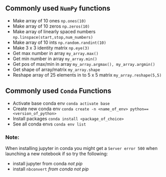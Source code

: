 ## Commonly used `NumPy` functions
- Make array of 10 ones `np.ones(10)`
- Make array of 10 zeros `np.zeros(10)`
- Make array of linearly spaced numbers `np.linspace(start,stop,num_numbers)`
- Make array of 10 ints `np.random.randint(10)`
- Make 3 x 3 identity matrix `np.eye(3)`
- Get max number in array `my_array.max()`
- Get min number in array `my_array.min()`
- Get pos of max/min in array `my_array.argmax(), my_array.argmin()`
- Get shape of array/matrix `my_array.shape`
- Reshape array of 25 elements in to 5 x 5 matrix `my_array.reshape(5,5)`
## Commonly used `Conda` Functions
- Activate base conda env `conda activate base`
- Create new conda env `conda create -n <name_of_env> python==<version_of_python>`
- Install packages `conda install <package_of_choice>`
- See all conda envs `conda env list`
### Note:
When installing jupyter in conda you might get a `Server error 500` when launching a new notebook if so try the following:
- install jupyter from conda *not pip*
- install `nbconvert` *from conda not pip*
